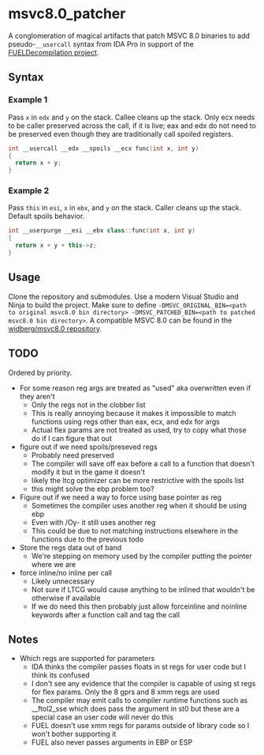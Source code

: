 # msvc8.0_patcher

A conglomeration of magical artifacts that patch MSVC 8.0 binaries to add pseudo-`__usercall` syntax from IDA Pro in support of the [FUELDecompilation project](https://github.com/widberg/FUELDecompilation).

## Syntax

### Example 1

Pass `x` in `edx` and `y` on the stack. Callee cleans up the stack. Only ecx needs to be caller preserved across the call, if it is live; eax and edx do not need to be preserved even though they are traditionally call spoiled registers.

```cpp
int __usercall __edx __spoils __ecx func(int x, int y)
{
  return x + y;
}
```

### Example 2

Pass `this` in `esi`, `x` in `ebx`, and `y` on the stack. Caller cleans up the stack. Default spoils behavior.

```cpp
int __userpurge __esi __ebx class::func(int x, int y)
{
  return x + y + this->z;
}
```

## Usage

Clone the repository and submodules. Use a modern Visual Studio and Ninja to build the project. Make sure to define `-DMSVC_ORIGINAL_BIN=<path to original msvc8.0 bin directory> -DMSVC_PATCHED_BIN=<path to patched msvc8.0 bin directory>`. A compatible MSVC 8.0 can be found in the [widberg/msvc8.0 repository](https://github.com/widberg/msvc8.0).

## TODO

Ordered by priority.

* For some reason reg args are treated as "used" aka overwritten even if they aren't
  - Only the regs not in the clobber list
  - This is really annoying because it makes it impossible to match functions using regs other than eax, ecx, and edx for args
  - Actual flex params are not treated as used, try to copy what those do if I can figure that out
* figure out if we need spoils/preseved regs
  - Probably need preserved
  - The compiler will save off eax before a call to a function that doesn't modify it but in the game it doesn't
  - likely the ltcg optimizer can be more restrictive with the spoils list
  - this might solve the ebp problem too?
* Figure out if we need a way to force using base pointer as reg
  - Sometimes the compiler uses another reg when it should be using ebp
  - Even with /Oy- it still uses another reg
  - This could be due to not matching instructions elsewhere in the functions due to the previous todo
* Store the regs data out of band
  - We're stepping on memory used by the compiler putting the pointer where we are
* force inline/no inline per call
  - Likely unnecessary
  - Not sure if LTCG would cause anything to be inlined that wouldn't be otherwise if available
  - If we do need this then probably just allow forceinline and noinline keywords after a function call and tag the call

## Notes

* Which regs are supported for parameters
  - IDA thinks the compiler passes floats in st regs for user code but I think its confused
  - I don't see any evidence that the compiler is capable of using st regs for flex params. Only the 8 gprs and 8 xmm regs are used
  - The compiler may emit calls to compiler runtime functions such as __ftol2_sse which does pass the argument in st0 but these are a special case an user code will never do this
  - FUEL doesn't use xmm regs for params outside of library code so I won't bother supporting it
  - FUEL also never passes arguments in EBP or ESP
